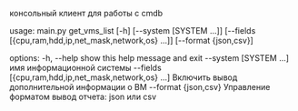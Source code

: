 консольный клиент для работы с cmdb

usage: main.py get_vms_list [-h] [--system [SYSTEM ...]] [--fields [{cpu,ram,hdd,ip,net_mask,network,os} ...]] [--format {json,csv}]

options:
  -h, --help            show this help message and exit
  --system [SYSTEM ...]
                        имя информационной системы
  --fields [{cpu,ram,hdd,ip,net_mask,network,os} ...]
                        Включить вывод дополнительной информации о ВМ
  --format {json,csv}   Управление форматом вывод отчета: json или csv


